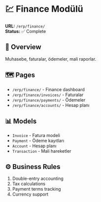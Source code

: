 # 💹 Finance Modülü

**URL:** `/erp/finance/`  
**Status:** ✅ Complete

## 🎯 Overview
Muhasebe, faturalar, ödemeler, mali raporlar.

## 🗺️ Pages
- `/erp/finance/` - Finance dashboard
- `/erp/finance/invoices/` - Faturalar
- `/erp/finance/payments/` - Ödemeler
- `/erp/finance/accounts/` - Hesap planı

## 📊 Models
- `Invoice` - Fatura modeli
- `Payment` - Ödeme kayıtları
- `Account` - Hesap planı
- `Transaction` - Mali hareketler

## ⚙️ Business Rules
1. Double-entry accounting
2. Tax calculations
3. Payment terms tracking
4. Currency support 